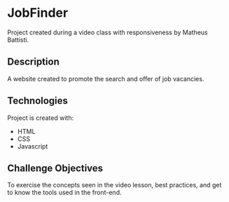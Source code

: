 # JobFinder

Project created during a video class with responsiveness by Matheus Battisti.

## Description

A website created to promote the search and offer of job vacancies.

## Technologies

Project is created with:
* HTML
* CSS
* Javascript

## Challenge Objectives

To exercise the concepts seen in the video lesson, best practices, and get to know the tools used in the front-end.
